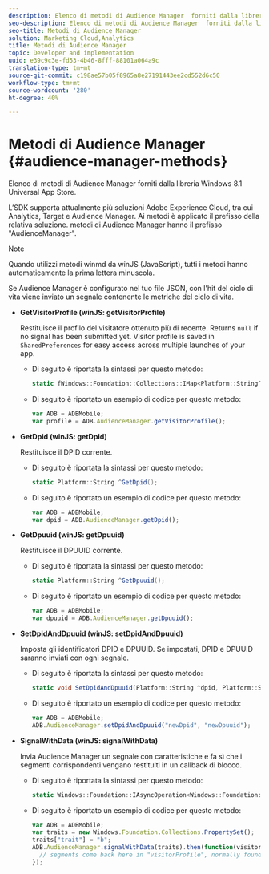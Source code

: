 ```yaml
---
description: Elenco di metodi di Audience Manager  forniti dalla libreria Windows 8.1 Universal App Store.
seo-description: Elenco di metodi di Audience Manager  forniti dalla libreria Windows 8.1 Universal App Store.
seo-title: Metodi di Audience Manager
solution: Marketing Cloud,Analytics
title: Metodi di Audience Manager
topic: Developer and implementation
uuid: e39c9c3e-fd53-4b46-8fff-88101a064a9c
translation-type: tm+mt
source-git-commit: c198ae57b05f8965a8e27191443ee2cd552d6c50
workflow-type: tm+mt
source-wordcount: '280'
ht-degree: 40%

---
```



# Metodi di Audience Manager {#audience-manager-methods}

Elenco di metodi di Audience Manager  forniti dalla libreria Windows 8.1 Universal App Store.

L’SDK supporta attualmente più soluzioni Adobe Experience Cloud, tra cui Analytics, Target e  Audience Manager. Ai metodi è applicato il prefisso della relativa soluzione.  metodi di Audience Manager hanno il prefisso &quot;AudienceManager&quot;.

>[!NOTE]
>
>Quando utilizzi metodi winmd da winJS (JavaScript), tutti i metodi hanno automaticamente la prima lettera minuscola.

Se Audience Manager è configurato nel tuo file JSON, con l&#39;hit del ciclo di vita viene inviato un segnale contenente le metriche del ciclo di vita.

* **GetVisitorProfile (winJS: getVisitorProfile)**

   Restituisce il profilo del visitatore ottenuto più di recente. Returns `null` if no signal has been submitted yet. Visitor profile is saved in `SharedPreferences` for easy access across multiple launches of your app.

   * Di seguito è riportata la sintassi per questo metodo:

      ```csharp
      static fWindows::Foundation::Collections::IMap<Platform::String^, Platform::Object^> ^GetVisitorProfile();
      ```

   * Di seguito è riportato un esempio di codice per questo metodo:

      ```js
      var ADB = ADBMobile; 
      var profile = ADB.AudienceManager.getVisitorProfile();
      ```

* **GetDpid (winJS: getDpid)**

   Restituisce il DPID corrente.

   * Di seguito è riportata la sintassi per questo metodo:

      ```csharp
      static Platform::String ^GetDpid();
      ```

   * Di seguito è riportato un esempio di codice per questo metodo:

      ```js
      var ADB = ADBMobile; 
      var dpid = ADB.AudienceManager.getDpid();
      ```

* **GetDpuuid (winJS: getDpuuid)**

   Restituisce il DPUUID corrente.

   * Di seguito è riportata la sintassi per questo metodo:

      ```csharp
      static Platform::String ^GetDpuuid();
      ```

   * Di seguito è riportato un esempio di codice per questo metodo:

      ```js
      var ADB = ADBMobile; 
      var dpuuid = ADB.AudienceManager.getDpuuid();
      ```

* **SetDpidAndDpuuid (winJS: setDpidAndDpuuid)**

   Imposta gli identificatori DPID e DPUUID. Se impostati, DPID e DPUUID saranno inviati con ogni segnale.

   * Di seguito è riportata la sintassi per questo metodo:

      ```csharp
      static void SetDpidAndDpuuid(Platform::String ^dpid, Platform::String ^dpuuid); 
      ```

   * Di seguito è riportato un esempio di codice per questo metodo:

      ```js
      var ADB = ADBMobile; 
      ADB.AudienceManager.setDpidAndDpuuid("newDpid", "newDpuuid");
      ```

* **SignalWithData (winJS: signalWithData)**

   Invia  Audience Manager un segnale con caratteristiche e fa sì che i segmenti corrispondenti vengano restituiti in un callback di blocco.

   * Di seguito è riportata la sintassi per questo metodo:

      ```csharp
      static Windows::Foundation::IAsyncOperation<Windows::Foundation::Collections::IMap<Platform::String^, Platform::Object> > ^SignalWithData(Windows::Foundation::Collections::IMap<Platform::String^, Platform::Object^> ^data);
      ```

   * Di seguito è riportato un esempio di codice per questo metodo:

      ```js
      var ADB = ADBMobile; 
      var traits = new Windows.Foundation.Collections.PropertySet(); 
      traits["trait"] = "b"; 
      ADB.AudienceManager.signalWithData(traits).then(function(visitorProfile) { 
        // segments come back here in "visitorProfile", normally found in the "segs" object of your json 
      }); 
      ```

